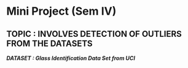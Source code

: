 # Mini Project (Sem IV)
## TOPIC : INVOLVES DETECTION OF OUTLIERS FROM THE DATASETS
***DATASET : Glass Identification Data Set from UCI***
